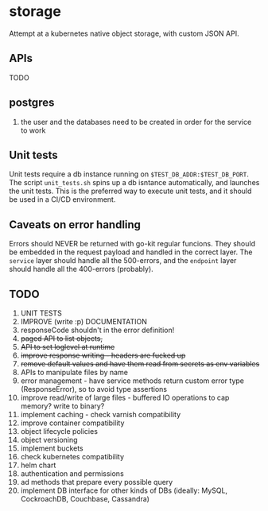 # storage

Attempt at a kubernetes native object storage, with custom JSON API.

## APIs
TODO

## postgres
1. the user and the databases need to be created in order for the service to work

## Unit tests
Unit tests require a db instance running on `$TEST_DB_ADDR:$TEST_DB_PORT`. The script `unit_tests.sh` spins up a db isntance automatically, and launches the unit tests. This is the preferred way to execute unit tests, and it should be used in a CI/CD environment. 

## Caveats on error handling
Errors should NEVER be returned with go-kit regular funcions. They should be embedded in the request payload and handled in the correct layer. The `service` layer should handle all the 500-errors, and the `endpoint` layer should handle all the 400-errors (probably).


## TODO
1. UNIT TESTS
2. IMPROVE (write :p) DOCUMENTATION
3. responseCode shouldn't in the error definition!
4. <del>paged API to list objects,</del>
5. <del>API to set loglevel at runtime</del>
6. <del>improve response writing - headers are fucked up</del>
7. <del>remove default values and have them read from secrets as env variables</del>
8. APIs to manipulate files by name
9. error management - have service methods return custom error type (ResponseError), so to avoid type assertions
10. improve read/write of large files - buffered IO operations to cap memory? write to binary?
11. implement caching - check varnish compatibility
12. improve container compatibility
13. object lifecycle policies
14. object versioning
15. implement buckets
16. check kubernetes compatibility
17. helm chart
18. authentication and permissions
19. ad methods that prepare every possible query
20. implement DB interface for other kinds of DBs (ideally: MySQL, CockroachDB, Couchbase, Cassandra)